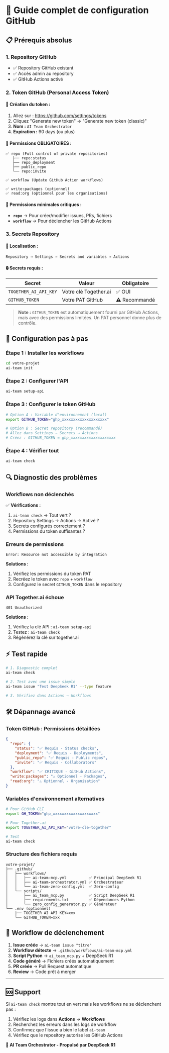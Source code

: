 # 🔐 Guide complet de configuration GitHub

## 📋 Prérequis absolus

### 1. Repository GitHub
- ✅ Repository GitHub existant
- ✅ Accès admin au repository 
- ✅ GitHub Actions activé

### 2. Token GitHub (Personal Access Token)

#### 🔧 Création du token :
1. Allez sur : https://github.com/settings/tokens
2. Cliquez "Generate new token" → "Generate new token (classic)"
3. **Nom :** `AI Team Orchestrator`
4. **Expiration :** 90 days (ou plus)

#### 🔑 Permissions OBLIGATOIRES :
```
✅ repo (Full control of private repositories)
   ├── repo:status
   ├── repo_deployment  
   ├── public_repo
   └── repo:invite

✅ workflow (Update GitHub Action workflows)

✅ write:packages (optionnel)
✅ read:org (optionnel pour les organisations)
```

#### 🚨 Permissions minimales critiques :
- **`repo`** → Pour créer/modifier issues, PRs, fichiers
- **`workflow`** → Pour déclencher les GitHub Actions

### 3. Secrets Repository

#### 📍 Localisation :
`Repository → Settings → Secrets and variables → Actions`

#### 🔒 Secrets requis :

| Secret | Valeur | Obligatoire |
|--------|--------|-------------|
| `TOGETHER_AI_API_KEY` | Votre clé Together.ai | ✅ OUI |
| `GITHUB_TOKEN` | Votre PAT GitHub | ⚠️ Recommandé |

> **Note :** `GITHUB_TOKEN` est automatiquement fourni par GitHub Actions, mais avec des permissions limitées. Un PAT personnel donne plus de contrôle.

## 🚀 Configuration pas à pas

### Étape 1 : Installer les workflows
```bash
cd votre-projet
ai-team init
```

### Étape 2 : Configurer l'API
```bash
ai-team setup-api
```

### Étape 3 : Configurer le token GitHub
```bash
# Option A : Variable d'environnement (local)
export GITHUB_TOKEN="ghp_xxxxxxxxxxxxxxxxxxxx"

# Option B : Secret repository (recommandé)
# Allez dans Settings → Secrets → Actions
# Créez : GITHUB_TOKEN = ghp_xxxxxxxxxxxxxxxxxxxx
```

### Étape 4 : Vérifier tout
```bash
ai-team check
```

## 🔍 Diagnostic des problèmes

### Workflows non déclenchés
✅ **Vérifications :**
1. `ai-team check` → Tout vert ?
2. Repository Settings → Actions → Activé ?
3. Secrets configurés correctement ?
4. Permissions du token suffisantes ?

### Erreurs de permissions
```
Error: Resource not accessible by integration
```

**Solutions :**
1. Vérifiez les permissions du token PAT
2. Recréez le token avec `repo` + `workflow`
3. Configurez le secret `GITHUB_TOKEN` dans le repository

### API Together.ai échoue
```
401 Unauthorized
```

**Solutions :**
1. Vérifiez la clé API : `ai-team setup-api`
2. Testez : `ai-team check`
3. Régénérez la clé sur together.ai

## ⚡ Test rapide

```bash
# 1. Diagnostic complet
ai-team check

# 2. Test avec une issue simple
ai-team issue "Test DeepSeek R1" --type feature

# 3. Vérifiez dans Actions → Workflows
```

## 🛠️ Dépannage avancé

### Token GitHub : Permissions détaillées

```json
{
  "repo": {
    "status": "✅ Requis - Status checks",
    "deployment": "✅ Requis - Deployments", 
    "public_repo": "✅ Requis - Public repos",
    "invite": "✅ Requis - Collaborators"
  },
  "workflow": "✅ CRITIQUE - GitHub Actions",
  "write:packages": "⚠️ Optionnel - Packages",
  "read:org": "⚠️ Optionnel - Organisation"
}
```

### Variables d'environnement alternatives

```bash
# Pour GitHub CLI
export GH_TOKEN="ghp_xxxxxxxxxxxxxxxxxxxx"

# Pour Together.ai  
export TOGETHER_AI_API_KEY="votre-cle-together"

# Test
ai-team check
```

### Structure des fichiers requis

```
votre-projet/
├── .github/
│   ├── workflows/
│   │   ├── ai-team-mcp.yml          ✅ Principal DeepSeek R1
│   │   ├── ai-team-orchestrator.yml ✅ Orchestrateur
│   │   └── ai-team-zero-config.yml  ✅ Zero-config
│   └── scripts/
│       ├── ai_team_mcp.py           ✅ Script DeepSeek R1
│       ├── requirements.txt         ✅ Dépendances Python
│       └── zero_config_generator.py ✅ Générateur
└── .env (optionnel)
    ├── TOGETHER_AI_API_KEY=xxx
    └── GITHUB_TOKEN=xxx
```

## 🎯 Workflow de déclenchement

1. **Issue créée** → `ai-team issue "titre"`
2. **Workflow détecte** → `.github/workflows/ai-team-mcp.yml`
3. **Script Python** → `ai_team_mcp.py` + DeepSeek R1
4. **Code généré** → Fichiers créés automatiquement
5. **PR créée** → Pull Request automatique
6. **Review** → Code prêt à merger

---

## 🆘 Support

Si `ai-team check` montre tout en vert mais les workflows ne se déclenchent pas :

1. Vérifiez les logs dans **Actions** → **Workflows**
2. Recherchez les erreurs dans les logs de workflow
3. Confirmez que l'issue a bien le label `ai-team`
4. Vérifiez que le repository autorise les GitHub Actions

**🧠 AI Team Orchestrator - Propulsé par DeepSeek R1** 